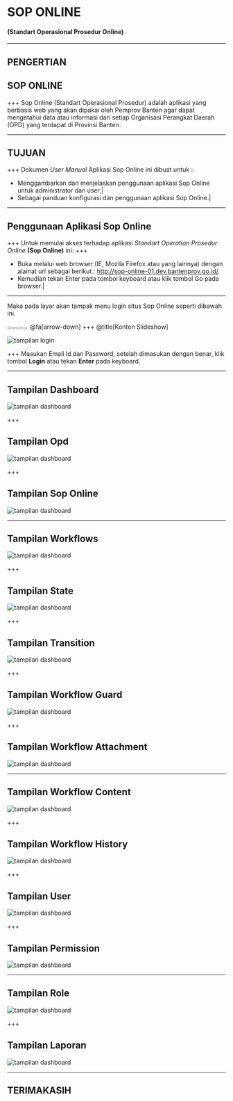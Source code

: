 # SOP ONLINE 
#### (Standart Operasional Prosedur Online)

---

## <span class="gold">PENGERTIAN</span>
## <span class="white">SOP ONLINE</span>

+++
Sop Online <span class="gold">(Standart Operasional Prosedur)</span> adalah aplikasi yang berbasis web yang akan dipakai oleh Pemprov Banten agar dapat mengetahui data atau informasi dari setiap Organisasi Perangkat Daerah (OPD) yang terdapat di Provinsi Banten.

---
## TUJUAN
+++
Dokumen *User Manual* Aplikasi Sop Online ini dibuat untuk :

- Menggambarkan dan menjelaskan penggunaan aplikasi Sop Online untuk administrator dan user.|
- Sebagai panduan konfigurasi dan penggunaan aplikasi Sop Online.|

---
## Penggunaan Aplikasi Sop Online
+++
Untuk memulai akses terhadap aplikasi *Standart Operation Prosedur Online* **(Sop Online)** ini: 
+++
- Buka melalui web browser (IE, Mozila Firefox atau yang lainnya) dengan alamat url sebagai berikut : http://sop-online-01.dev.bantenprov.go.id/.
- Kemudian tekan Enter pada tombol keyboard atau klik tombol Go pada browser.|

---
Maka pada layar akan tampak menu login situs Sop Online seperti dibawah ini.

<span style="font-size:0.6em; color:gray">Selanjutnya.</span>
@fa[arrow-down]
+++
@title[Konten Slideshow]

![tampilan login](/assets/images/01-login.png)

+++
Masukan Email Id dan Password, setelah dimasukan dengan benar, klik tombol **Login** atau tekan **Enter** pada keyboard.

---
## Tampilan Dashboard
![tampilan dashboard](/assets/images/02-tampilan-dashboard.png)

+++
## Tampilan Opd
![tampilan dashboard](/assets/images/03-tampilan-opd.png)

+++
## Tampilan Sop Online
![tampilan dashboard](/assets/images/04-tampilan-sop-online.png)


---
## Tampilan Workflows
![tampilan dashboard](/assets/images/05-tampilan-workflows.png)

+++
## Tampilan State
![tampilan dashboard](/assets/images/06-tampilan-statelist.png)

+++
## Tampilan Transition
![tampilan dashboard](/assets/images/07-tampilan-transition.png)

+++
## Tampilan Workflow Guard
![tampilan dashboard](/assets/images/08-tampilan-workflow-guard.png)

+++
## Tampilan Workflow Attachment
![tampilan dashboard](/assets/images/09-tampilan-workflow-attachment.png)

---
## Tampilan Workflow Content
![tampilan dashboard](/assets/images/10-tampilan-workflow-content.png)

+++
## Tampilan Workflow History
![tampilan dashboard](/assets/images/11-tampilan-workflow-history.png)

+++
## Tampilan User
![tampilan dashboard](/assets/images/12-tampilan-user.png)

+++
## Tampilan Permission
![tampilan dashboard](/assets/images/13-tampilan-permission.png)

---
## Tampilan Role
![tampilan dashboard](/assets/images/14-tampilan-role.png)

+++
## Tampilan Laporan
![tampilan dashboard](/assets/images/15-tampilan-laporan.png)

---

## TERIMAKASIH
